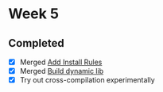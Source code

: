 Week 5
====

## Completed
- [x] Merged [Add Install Rules](https://github.com/snowleopard/hadrian/pull/312)
- [x] Merged [Build dynamic lib](https://github.com/snowleopard/hadrian/pull/325)
- [x] Try out cross-compilation experimentally
